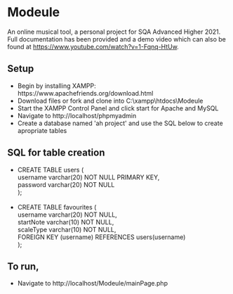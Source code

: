 # Modeule
An online musical tool, a personal project for SQA Advanced Higher 2021.<br>
Full documentation has been provided and a demo video which can also be found at https://www.youtube.com/watch?v=1-Fqnq-HtUw.

## Setup
<ul>
  <li>Begin by installing XAMPP: https://www.apachefriends.org/download.html</li>
  <li>Download files or fork and clone into C:\xampp\htdocs\Modeule</li>
  <li>Start the XAMPP Control Panel and click start for Apache and MySQL</li>
  <li>Navigate to http://localhost/phpmyadmin</li>
  <li>Create a database named 'ah project' and use the SQL below to create apropriate tables</li>
</ul>

## SQL for table creation
<ul>
  <li>CREATE TABLE users (<br>
username varchar(20) NOT NULL PRIMARY KEY,<br>
password varchar(20) NOT NULL<br>
);</li><br>
  <li>CREATE TABLE favourites (<br>
username varchar(20) NOT NULL,<br>
startNote varchar(10) NOT NULL,<br>
scaleType varchar(10) NOT NULL,<br>
FOREIGN KEY (username) REFERENCES users(username)<br>
);</li>
</ul>

## To run,
<ul>
  <li>Navigate to http://localhost/Modeule/mainPage.php</li>
</ul>
